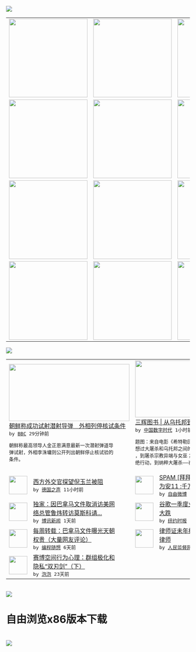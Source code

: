 

<a href="https://github.com/greatfire/z/raw/master/FreeBrowser.apk"><img src="https://raw.githubusercontent.com/greatfire/wiki/master/x/header.png" /></a><table><tr><td width="262" align="center" valign="center"><a href="https://github.com/greatfire/wiki/wiki/nyt" title="纽约时报中文网 国际纵览"><img src="https://raw.githubusercontent.com/greatfire/wiki/master/x/nyt_flag.png" width="215"/></a></td><td width="262" align="center" valign="center"><a href="https://github.com/greatfire/wiki/wiki/dw" title=""><img src="https://raw.githubusercontent.com/greatfire/wiki/master/x/dw_flag.png" width="215"/></a></td><td width="262" align="center" valign="center"><a href="https://github.com/greatfire/wiki/wiki/rmjd" title=""><img src="https://raw.githubusercontent.com/greatfire/wiki/master/x/rmjd_flag.png" width="215"/></a></td></tr><tr><td width="262" align="center" valign="center"><a href="https://github.com/paopaonetizen/website" title="泡泡 - 未经审查的互联网信息"><img src="https://raw.githubusercontent.com/greatfire/wiki/master/x/pp_flag.png" width="215"/></a></td><td width="262" align="center" valign="center"><a href="https://github.com/getlantern/mirror" title="以及自由微博和GreatFire.org官方中文论坛"><img src="https://raw.githubusercontent.com/greatfire/wiki/master/x/lantern_flag.png" width="215"/></a></td><td width="262" align="center" valign="center"><a href="https://github.com/cdtmirrors/m/" title=""><img src="https://raw.githubusercontent.com/greatfire/wiki/master/x/cdt_flag.png" width="215"/></a></td></tr><tr><td width="262" align="center" valign="center"><a href="https://github.com/program-think/blog" title="编程随想的博客"><img src="https://raw.githubusercontent.com/greatfire/wiki/master/x/pt_flag.png" width="215"/></a></td><td width="262" align="center" valign="center"><a href="https://github.com/greatfire/wiki/wiki/bbc" title=""><img src="https://raw.githubusercontent.com/greatfire/wiki/master/x/bbc_flag.png" width="215"/></a></td><td width="262" align="center" valign="center"><a href="https://github.com/freeweibo/s" title="自由微博 - 匿名和不受屏蔽的新浪微博搜索"><img src="https://raw.githubusercontent.com/greatfire/wiki/master/x/fw_flag.png" width="215"/></a></td></tr><tr><td width="262" align="center" valign="center"><a href="https://github.com/greatfire/wiki/wiki/google" title=""><img src="https://raw.githubusercontent.com/greatfire/wiki/master/x/google_flag.png" width="215"/></a></td><td width="262" align="center" valign="center"><a href="https://github.com/bxnews/boxun" title=""><img src="https://raw.githubusercontent.com/greatfire/wiki/master/x/bx_flag.png" width="215"/></a></td><td width="262" align="center" valign="center"><a href="https://github.com/greatfire/wiki/wiki/open-source" title="欢迎访问GreatFire.org开发者项目网站"><img src="https://raw.githubusercontent.com/greatfire/wiki/master/x/open-source_flag.png" width="215"/></a></td></tr></table><img src="https://raw.githubusercontent.com/greatfire/wiki/master/x/newsfeed text.png" /><table cols="4"><tr><td colspan="2" width="380"><a href="http://www.bbc.com/zhongwen/simp/world/2016/04/160424_north_korea_missile"><img src="http://a.files.bbci.co.uk/worldservice/live/assets/images/2016/04/24/160424021441_cn_seoul_north_korea_missile_news_144x81_ap_nocredit.jpg" width="330" height="156"/></a></br><a href="http://www.bbc.com/zhongwen/simp/world/2016/04/160424_north_korea_missile">朝鲜称成功试射潜射导弹　外相列停核试条件</a></br><kbd> by <a href="http://www.bbc.co.uk/zhongwen/simp">BBC</a> 29分钟前 </kbd></br><pre>朝鲜称最高领导人金正恩满意最新一次潜射弹道导<br/>弹试射，外相李洙墉则公开列出朝鲜停止核试验的<br/>条件。</pre></td><td colspan="2" width="380"><a href="http://feedproxy.google.com/~r/chinadigitaltimes/IyPt/~3/wfiR0xXiScY/"><img src="http://i1.wp.com/chinadigitaltimes.net/chinese/files/2016/04/Screen-Shot-2016-04-23-at-%E4%B8%8B%E5%8D%887.15.17.png?resize=570%2C322" width="330" height="156"/></a></br><a href="http://feedproxy.google.com/~r/chinadigitaltimes/IyPt/~3/wfiR0xXiScY/">三辉图书 | 从乌托邦到大屠杀，有多远？</a></br><kbd> by <a href="http://chinadigitaltimes.net/chinese/">中国数字时代</a> 1小时前 </kbd></br><pre>题图：来自电影《希特勒回来了》（2015）你<br/>想过大屠杀和乌托邦之间的关系吗？从十字军东征<br/>，到屠杀宗教异端与女巫；从奥斯曼土耳其种族灭<br/>绝行动，到纳粹大屠杀——在纳...</pre></td></tr><tr><td><img src="http://www.dw.com/image/0,,19153251_302,00.jpg" width="50" height="50"/></td><td width="280"><a href="http://dw.com/p/1IbSk?maca=chi-GK-text-greatfire-all-chinese-15625-xml-mrss">西方外交官探望倪玉兰被阻</a></br><kbd> by <a href="http://dw.de">德国之声</a> 11小时前 </kbd></td><td><img src="http://ww3.sinaimg.cn/large/006beAiMjw1f3727o3r26j30hr0wnwjf.jpg" width="50" height="50"/></td><td width="280"><a href="https://freeweibo.com/weibo/3967571957602921">SPAM [拜拜]//@以念<br/>为安11 :千万不要看...</a></br><kbd> by <a href="https://freeweibo.com/">自由微博</a> 11小时前 </kbd></td></tr><tr><td><img src="http://www.boxun.com/news/images/2016/04/201604232236china1.jpg" width="50" height="50"/></td><td width="280"><a href="http://www.boxun.com/news/gb/china/2016/04/201604232236.shtml">独家：因巴拿马文件取消访美网<br/>络总管鲁炜转访莫斯科请...</a></br><kbd> by <a href="http://www.boxun.com">博讯新闻</a> 1天前 </kbd></td><td><img src="http://static01.nyt.com/images/2016/04/28/business/22ALPHABET/22ALPHABET-articleLarge.jpg" width="50" height="50"/></td><td width="280"><a href="https://d3qlz4p8smvoli.cloudfront.net/technology/20160422/t22alphabet/">谷歌一季度业绩低于预期，股价<br/>大跌</a></br><kbd> by <a href="http://m.cn.nytimes.com/">纽约时报</a> 2天前 </kbd></td></tr><tr><td><img src="http://lh3.googleusercontent.com/f8luwt2ckL1p7TeoT-qqmCG2sc7_mEjGhIXuSRCXzqLrZ623Onm78wKH4TciogtOxPFWtpo-fPf2murTjYIPCvWw2nvGfsj4nt3XI6u1sSQPWVZheIDGc91wmEml" width="50" height="50"/></td><td width="280"><a href="http://feedproxy.google.com/~r/programthink/~3/41SMxPsQ5Wg/weekly-share-100.html">每周转载：巴拿马文件曝光天朝<br/>权贵（大量网友评论）</a></br><kbd> by <a href="http://program-think.blogspot.com">编程随想</a> 6天前 </kbd></td><td><img src="https://raw.githubusercontent.com/greatfire/wiki/master/x/rmjd_logo.png" width="50" height="50"/></td><td width="280"><a href="http://www.rmjdw.com//fazhibobao/20160414/15525.html">律师证未年检 河北法官报警抓<br/>律师 </a></br><kbd> by <a href="http://www.rmjdw.com/">人民监督网</a> 9天前 </kbd></td></tr><tr><td><img src="https://pao-pao.net/sites/pao-pao.net/files/styles/large/public/xia_pian_wen_zhong_tu_.jpg?itok=PbTXxyjR" width="50" height="50"/></td><td width="280"><a href="https://pao-pao.net/article/684">赛博空间行为心理：群组极化和<br/>隐私“双刃剑”（下）</a></br><kbd> by <a href="https://pao-pao.net">泡泡</a> 23天前 </kbd></td></table></br><a href="https://github.com/greatfire/z/raw/master/FreeBrowser.apk"><img src="https://raw.githubusercontent.com/greatfire/wiki/master/x/download app.png" /></a><h1>自由浏览x86版本下载<h1><a href="https://github.com/greatfire/z/raw/master/FreeBrowser-x86.apk"><img src="https://raw.githubusercontent.com/greatfire/images/master/fb86.qr.png" /></a>